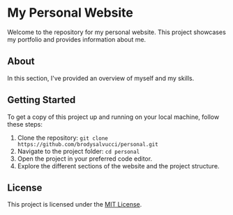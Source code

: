 # My Personal Website

Welcome to the repository for my personal website. This project showcases my portfolio and provides information about me.

## About

In this section, I've provided an overview of myself and my skills.

## Getting Started

To get a copy of this project up and running on your local machine, follow these steps:

1. Clone the repository: `git clone https://github.com/brodysalvucci/personal.git`
2. Navigate to the project folder: `cd personal`
3. Open the project in your preferred code editor.
4. Explore the different sections of the website and the project structure.

## License

This project is licensed under the [MIT License](LICENSE).

